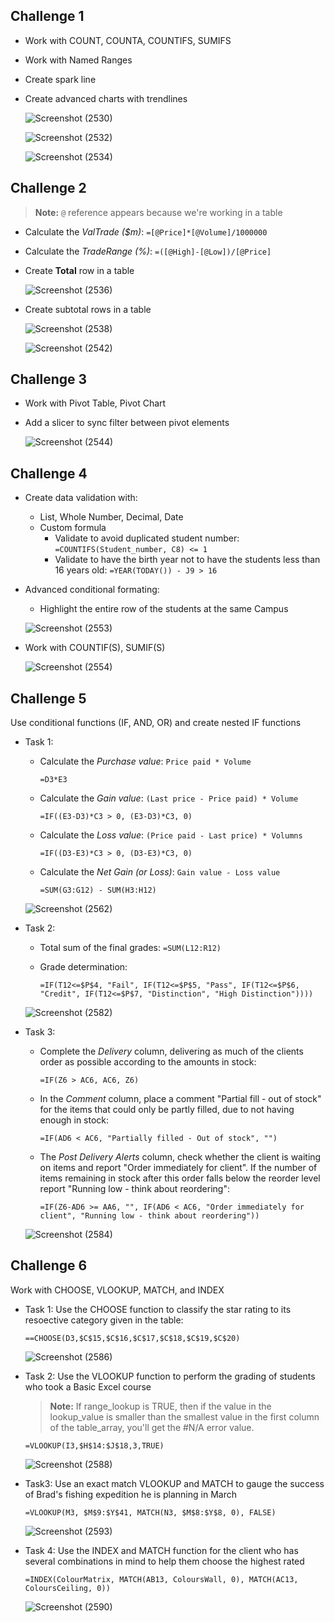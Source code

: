 ## Challenge 1
- Work with COUNT, COUNTA, COUNTIFS, SUMIFS
- Work with Named Ranges
- Create spark line
- Create advanced charts with trendlines
  
  ![Screenshot (2530)](https://github.com/mk-duong/learn-excel/assets/151535478/47d749b5-bd41-4add-b033-b6893641df54)

  ![Screenshot (2532)](https://github.com/mk-duong/learn-excel/assets/151535478/257dcf19-4dfd-46b0-b36c-3eea2078245e)

  ![Screenshot (2534)](https://github.com/mk-duong/learn-excel/assets/151535478/27ba932c-c61b-4c12-9a2a-68071249064b)

## Challenge 2
> **Note:** `@` reference appears because we're working in a table
- Calculate the *ValTrade ($m)*: `=[@Price]*[@Volume]/1000000`
- Calculate the *TradeRange (%)*: `=([@High]-[@Low])/[@Price]`
  
- Create **Total** row in a table
  
  ![Screenshot (2536)](https://github.com/mk-duong/learn-excel/assets/151535478/2389de8b-c3a4-4865-92f0-f76227761c9c)

- Create subtotal rows in a table

  ![Screenshot (2538)](https://github.com/mk-duong/learn-excel/assets/151535478/d4931b76-5b6e-40ed-a2f2-f05366c51de5)
  
  ![Screenshot (2542)](https://github.com/mk-duong/learn-excel/assets/151535478/303a6817-ced8-4366-9024-3c676ac9a745)

## Challenge 3
- Work with Pivot Table, Pivot Chart
- Add a slicer to sync filter between pivot elements

  ![Screenshot (2544)](https://github.com/mk-duong/learn-excel/assets/151535478/9d508c4a-f4bd-46c2-8040-93e0b2058a0c)

## Challenge 4
- Create data validation with:
  + List, Whole Number, Decimal, Date
  + Custom formula
     + Validate to avoid duplicated student number: `=COUNTIFS(Student_number, C8) <= 1`
     + Validate to have the birth year not to have the students less  than 16 years old: `=YEAR(TODAY()) - J9 > 16`

- Advanced conditional formating:
  + Highlight the entire row of the students at the same Campus

  ![Screenshot (2553)](https://github.com/mk-duong/learning-materials/assets/151535478/6cffc952-7348-464c-83ff-7e0bdd08952f) 

- Work with COUNTIF(S), SUMIF(S)
  
  ![Screenshot (2554)](https://github.com/mk-duong/learning-materials/assets/151535478/d20e0157-0bb1-4ffb-b74d-ab3663465aa7)

## Challenge 5
Use conditional functions (IF, AND, OR) and create nested IF functions

- Task 1:
  + Calculate the *Purchase value*: `Price paid * Volume`

    ```=D3*E3```

  + Calculate the *Gain value*: `(Last price - Price paid) * Volume`

    ```=IF((E3-D3)*C3 > 0, (E3-D3)*C3, 0)```

  + Calculate the *Loss value*: `(Price paid - Last price) * Volumns`

    ```=IF((D3-E3)*C3 > 0, (D3-E3)*C3, 0)```

  + Calculate the *Net Gain (or Loss)*: `Gain value - Loss value`

    ```=SUM(G3:G12) - SUM(H3:H12)```

  ![Screenshot (2562)](https://github.com/mk-duong/learning-materials/assets/151535478/b95fbce7-f097-49e5-b37d-e2f2db8e9f75)

- Task 2:
  + Total sum of the final grades: `=SUM(L12:R12)`
  + Grade determination: 
  
    ```=IF(T12<=$P$4, "Fail", IF(T12<=$P$5, "Pass", IF(T12<=$P$6, "Credit", IF(T12<=$P$7, "Distinction", "High Distinction"))))```

  ![Screenshot (2582)](https://github.com/mk-duong/learning-materials/assets/151535478/b0ad8903-e10c-42c9-8f92-adea0493b47b)

- Task 3:
  + Complete the *Delivery* column, delivering as much of the clients order as possible according to the amounts in stock:

    ```=IF(Z6 > AC6, AC6, Z6)```

  + In the *Comment* column, place a comment "Partial fill - out of stock" for the items that could only be partly filled, due to not having enough in stock:

    ```=IF(AD6 < AC6, "Partially filled - Out of stock", "")```

  + The *Post Delivery Alerts* column, check whether the client is waiting on items and report "Order immediately for client". If the number of items remaining in stock after this order falls below the reorder level report "Running low - think about reordering":

    ```=IF(Z6-AD6 >= AA6, "", IF(AD6 < AC6, "Order immediately for client", "Running low - think about reordering"))```

  ![Screenshot (2584)](https://github.com/mk-duong/learning-materials/assets/151535478/8485d0bc-f340-40f1-a91d-8c479e6fb112)


## Challenge 6
Work with CHOOSE, VLOOKUP, MATCH, and INDEX

- Task 1: Use the CHOOSE function to classify the star rating to its resoective category given in the table:

  ```==CHOOSE(D3,$C$15,$C$16,$C$17,$C$18,$C$19,$C$20)```
  
  ![Screenshot (2586)](https://github.com/mk-duong/learning-materials/assets/151535478/967ef625-bc74-47db-84a7-6d580282dcd2)


- Task 2: Use the VLOOKUP function to perform the grading of students who took a Basic Excel course

  > **Note:** If range_lookup is TRUE, then if the value in the lookup_value is smaller than the smallest value in the first column of the table_array, you'll get the #N/A error value.

  ```=VLOOKUP(I3,$H$14:$J$18,3,TRUE)```

  ![Screenshot (2588)](https://github.com/mk-duong/learning-materials/assets/151535478/6a19926c-5cd0-437f-8201-b44c6e22c17f)


- Task3: Use an exact match VLOOKUP and MATCH to gauge the success of Brad's fishing expedition he is planning in March

  ```=VLOOKUP(M3, $M$9:$Y$41, MATCH(N3, $M$8:$Y$8, 0), FALSE)```

  ![Screenshot (2593)](https://github.com/mk-duong/learning-materials/assets/151535478/a57f3f96-a792-4098-8a2e-cc3985621d47)


- Task 4: Use the INDEX and MATCH function for the client who has several combinations in mind to help them choose the highest rated

  ```=INDEX(ColourMatrix, MATCH(AB13, ColoursWall, 0), MATCH(AC13, ColoursCeiling, 0))```

  ![Screenshot (2590)](https://github.com/mk-duong/learning-materials/assets/151535478/dd2b163a-fb70-4716-84a9-1ce75d22f562)


